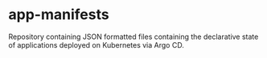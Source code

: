 # app-manifests
Repository containing JSON formatted files containing the declarative state of applications deployed on Kubernetes via Argo CD.
